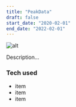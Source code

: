 ```yaml
---
title: "PeakData"
draft: false
start_date: "2020-02-01"
end_date: "2022-02-01"
---
```


![alt](//via.placeholder.com/640x150)

Description...

### Tech used
* item
* item
* item